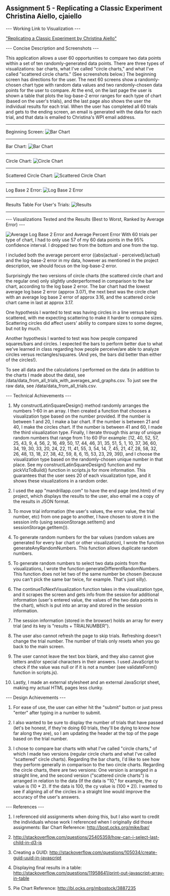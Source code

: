 Assignment 5 - Replicating a Classic Experiment
Christina Aiello, cjaiello  
--------------------------

--- Working Link to Visualization ---

["Replicating a Classic Experiment by Christina Aiello"](http://cjaiello.github.io/05-Experiment/index.html)



--- Concise Description and Screenshots ---

This application allows a user 60 opportunities to compare two data points within a set of ten randomly-generated data points. There are three types of visualizations: bar charts, what I've called "circle charts," and what I've called "scattered circle charts." (See screenshots below.) The beginning screen has directions for the user. The next 60 screens show a randomly-chosen chart type with random data values and two randomly-chosen data points for the user to compare. At the end, on the last page the user is shown a table that plots the log-base-2 error ranges for each type of chart (based on the user's trials), and the last page also shows the user the individual results for each trial. When the user has completed all 60 trials and gets to the ending screen, an email is generated with the data for each trial, and that data is emailed to Christina's WPI email address.

---------------------------------

Beginning Screen:
![Bar Chart](img/beginningscreen.JPG)

---------------------------------

Bar Chart:
![Bar Chart](img/barchart.JPG)

---------------------------------

Circle Chart:
![Circle Chart](img/circlechart.JPG)

---------------------------------

Scattered Circle Chart:
![Scattered Circle Chart](img/scatteredcirclechart.JPG)

---------------------------------

Log Base 2 Error:
![Log Base 2 Error](img/log-base-2-error-plotting.JPG)

---------------------------------

Results Table For User's Trials:
![Results](img/results.JPG)

---------------------------------


--- Visualizations Tested and the Results (Best to Worst, Ranked by Average Error) ---

![Average Log Base 2 Error and Average Percent Error](img/error_tables_and_graphs.JPG)
With 60 trials per type of chart, I had to only use 57 of my 60 data points in the 95% confidence interval. I dropped two from the bottom and one from the top.

I included both the average percent error ((abs(actual - perceived)/actual) and the log-base-2 error in my data, however as mentioned in the project description, we should focus on the log-base-2 error.

Surprisingly the two versions of circle charts (the scattered circle chart and the regular one) only slightly underperformed in comparison to the bar chart, according to the log base 2 error. The bar chart had the lowest average log base 2 error (approx 3.07), the next best was the circle chart with an average log base 2 error of approx 3.16, and the scattered circle chart came in last at approx 3.17. 

One hypothesis I wanted to test was having circles in a line versus being scattered, with me expecting scattering to make it harder to compare sizes. Scattering circles did affect users' ability to compare sizes to some degree, but not by much. 

Another hypothesis I wanted to test was how people compared squares/bars and circles. I expected the bars to perform better due to what we've learned in class regarding how people perceive/are able to analyze circles versus rectangles/squares. (And yes, the bars did better than either of the circles!).

To see all data and the calculations I performed on the data (in addition to the charts I made about the data), see /data/data_from_all_trials_with_averages_and_graphs.csv. 
To just see the raw data, see /data/data_from_all_trials.csv.



--- Technical Achievements ---

1. My constructLatinSquareDesign() method randomly arranges the numbers 1-60 in an array. I then created a function that chooses a visualization type based on the number provided. If the number is between 1 and 20, I make a bar chart. If the number is between 21 and 40, I make the circles chart. If the number is between 41 and 60, I made the third visualization type. Finally, I iterate through this array of unique random numbers that range from 1 to 60 (For example: [12, 40, 52, 57, 25, 43, 9, 4, 56, 2, 16, 49, 50, 17, 44, 46, 31, 35, 51, 5, 1, 10, 37, 36, 60, 34, 19, 30, 33, 20, 24, 22, 11, 41, 55, 3, 54, 14, 7, 45, 21, 47, 28, 58, 32, 26, 48, 13, 18, 27, 38, 42, 59, 8, 6, 15, 53, 23, 29, 39]), and I choose the visualization type based on the randomly-chosen unique number in that place. See my constructLatinSquareDesign() function and my pickVizToBuild() function in scripts.js for more information. This guarantees that the user sees 20 of each visualization type, and it shows these visualizations in a random order.

2. I used the app "mandrillapp.com" to have the end page (end.html) of my project, which displays the results to the user, also email me a copy of the results in JSON format.

3. To move trial information (the user's values, the error value, the trial number, etc) from one page to another, I have chosen to store it in the session info (using sessionStorage.setItem() and sessionStorage.getItem()).

4. To generate random numbers for the bar values (random values are generated for every bar chart or other visualization), I wrote the function generateAnyRandomNumbers. This function allows duplicate random numbers.

5. To generate random numbers to select two data points from the visualizations, I wrote the function generateDifferentRandomNumbers. This function does not let two of the same number be chosen (because you can't pick the same bar twice, for example. That's just silly).

6. The continueToNextVisualization function takes in the visualization type, and it scrapes the screen and gets info from the session for additional information (user's entered value, the values of the two data points in the chart), which is put into an array and stored in the session information.

7. The session information (stored in the browser) holds an array for every trial (and its key is "results + TRIALNUMBER").

8. The user also cannot refresh the page to skip trials. Refreshing doesn't change the trial number. The number of trials only resets when you go back to the main screen.

9. The user cannot leave the text box blank, and they also cannot give letters and/or special characters in their answers. I used JavaScript to check if the value was null or if it is not a number (see validateForm() function in scripts.js).

10. Lastly, I made an external stylesheet and an external JavaScript sheet, making my actual HTML pages less clunky.

--- Design Achievements ---

1. For ease of use, the user can either hit the "submit" button or just press "enter" after typing in a number to submit.

2. I also wanted to be sure to display the number of trials that have passed (let's be honest, if they're doing 60 trials, they'll be dying to know how far along they are), so I am updating the header at the top of the page based on the trial number.

3. I chose to compare bar charts with what I've called "circle charts," of which I made two versions (regular circle charts and what I've called "scattered" circle charts). Regarding the bar charts, I'd like to see how they perform generally in comparison to the two circle charts. Regarding the circle charts, there are two versions: One version is arranged in a straight line, and the second version ("scattered circle charts") is arranged in relation to the data (If the data is "10," for example, the cy value is (10 * 2). If the data is 100, the cy value is (100 * 2)). I wanted to see if aligning all of the circles in a straight line would improve the accuracy of the user's answers.

--- References ---

1. I referenced old assignments when doing this, but I also want to credit the individuals whose work I referenced when I originally did those assignments:
Bar Chart Reference: 
http://bost.ocks.org/mike/bar/

2. http://stackoverflow.com/questions/25405359/how-can-i-select-last-child-in-d3-js

3. Creating a GUID:
http://stackoverflow.com/questions/105034/create-guid-uuid-in-javascript

4. Displaying final results in a table: 
http://stackoverflow.com/questions/11958641/print-out-javascript-array-in-table

5. Pie Chart Reference:
http://bl.ocks.org/mbostock/3887235